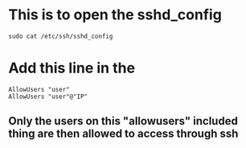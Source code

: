 # This is to open the sshd_config
```
sudo cat /etc/ssh/sshd_config
```
# Add this line in the 
```
AllowUsers "user"
AllowUsers "user"@"IP"
```
## Only the users on this "allowusers" included thing are then allowed to access through ssh
